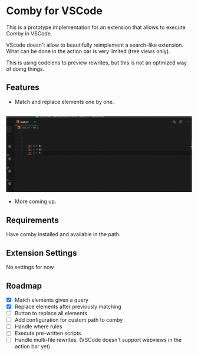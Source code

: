 # Comby for VSCode

This is a prototype implementation for an extension that allows to execute Comby in VSCode.

VScode doesn't allow to beautifully reimplement a search-like extension. What can be done in the action bar is very limited (tree views only).

This is using codelens to preview rewrites, but this is not an optmized way of doing things.

## Features

- Match and replace elements one by one.

<p align="center">
  <br />
  <img src="media/match_replace.gif" alt="Comby Preview" />
  <br />
</p>


- More coming up.

## Requirements

Have comby installed and available in the path.

## Extension Settings

No settings for now
<!-- 
## Known Issues

Calling out known issues can help limit users opening duplicate issues against your extension. -->

## Roadmap

- [x] Match elements given a query
- [x] Replace elements after previously matching
- [ ] Button to replace all elements
- [ ] Add configuration for custom path to comby
- [ ] Handle where rules
- [ ] Execute pre-written scripts
- [ ] Handle multi-file rewrites. (VSCode doesn't support webviews in the action bar yet).